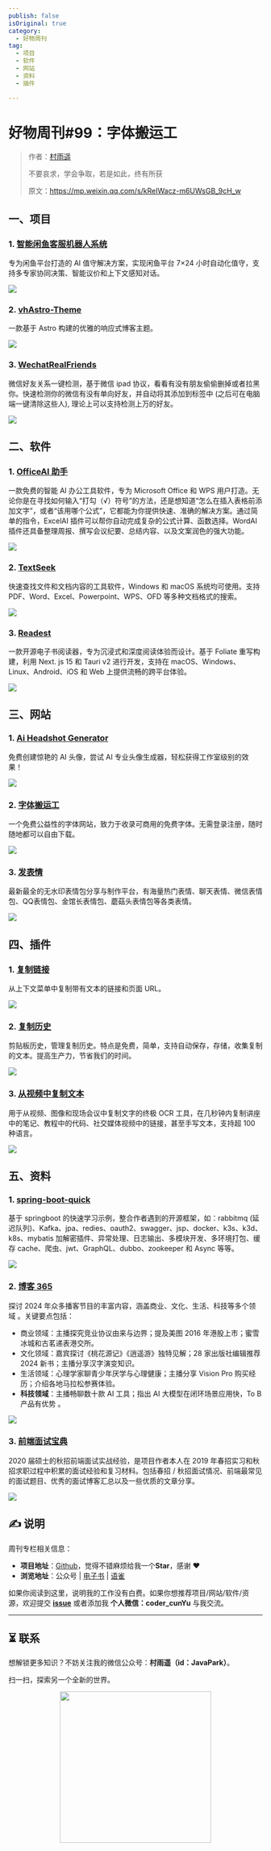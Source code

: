 ```yaml
---
publish: false
isOriginal: true
category:
  - 好物周刊
tag:
  - 项目
  - 软件
  - 网站
  - 资料
  - 插件

---
```


# 好物周刊#99：字体搬运工

> 作者：[村雨遥](https://github.com/cunyu1943)
> 
> 不要哀求，学会争取，若是如此，终有所获
> 
> 原文：https://mp.weixin.qq.com/s/kReIWacz-m6UWsGB_9cH_w

## 一、项目

### 1. [智能闲鱼客服机器人系统](https://github.com/shaxiu/XianyuAutoAgent)

专为闲鱼平台打造的 AI 值守解决方案，实现闲鱼平台 7×24 小时自动化值守，支持多专家协同决策、智能议价和上下文感知对话。

![](assets/0322-0328/1742515350815-6d93656f-5e93-45b3-b255-5397479f3c74.webp)

### 2. [vhAstro-Theme](https://github.com/uxiaohan/vhAstro-Theme)

一款基于 Astro 构建的优雅的响应式博客主题。

![](assets/0322-0328/1742773952139-043630cf-bd8f-41f7-a85f-34c2c7affd7e.webp)

### 3. [WechatRealFriends](https://github.com/StrayMeteor3337/WechatRealFriends)

微信好友关系一键检测，基于微信 ipad 协议，看看有没有朋友偷偷删掉或者拉黑你。快速检测你的微信有没有单向好友，并自动将其添加到标签中 (之后可在电脑端一键清除这些人), 理论上可以支持检测上万的好友。

![](assets/0322-0328/1742773882957-c54f2430-a3cc-446c-bca8-784bf1979f76.webp)

## 二、软件

### 1. [OfficeAI 助手](https://office-ai.cn/)

一款免费的智能 AI 办公工具软件，专为 Microsoft Office 和 WPS 用户打造。无论你是在寻找如何输入“打勾（√）符号”的方法，还是想知道“怎么在插入表格前添加文字”，或者“该用哪个公式”，它都能为你提供快速、准确的解决方案。通过简单的指令，ExcelAI 插件可以帮你自动完成复杂的公式计算、函数选择。WordAI 插件还具备整理周报、撰写会议纪要、总结内容、以及文案润色的强大功能。

![](assets/0322-0328/1742775134461-de8f8893-3956-46d6-9053-2643c910d916.webp)

### 2. [TextSeek](https://www.textseek.net)

快速查找文件和文档内容的工具软件，Windows 和 macOS 系统均可使用。支持 PDF、Word、Excel、Powerpoint、WPS、OFD 等多种文档格式的搜索。

![](assets/0322-0328/1742861075208-7b7e217b-a8ff-4b55-a47f-05c6b6a85d8f.webp)

### 3. [Readest](https://github.com/readest/readest)

一款开源电子书阅读器，专为沉浸式和深度阅读体验而设计。基于 Foliate 重写构建，利用 Next. js 15 和 Tauri v2 进行开发，支持在 macOS、Windows、Linux、Android、iOS 和 Web 上提供流畅的跨平台体验。

![](assets/0322-0328/1742861256848-95ed2613-31b3-4f33-96f6-b29498c90523.webp)

## 三、网站

### 1. [Ai Headshot Generator](https://ai-headshot-generator.net/)

免费创建惊艳的 AI 头像，尝试 AI 专业头像生成器，轻松获得工作室级别的效果！

![](assets/0322-0328/1742429282232-76773fb0-201c-491e-8918-37c083ec57fa.webp)

### 2. [字体搬运工](https://font.sucai999.com)

一个免费公益性的字体网站，致力于收录可商用的免费字体。无需登录注册，随时随地都可以自由下载。

![](assets/0322-0328/1742429546161-9dcf43d3-2c6e-465c-b810-97e0165afec6.webp)

### 3. [发表情](https://fabiaoqing.com/)

最新最全的无水印表情包分享与制作平台，有海量热门表情、聊天表情、微信表情包、QQ表情包、金馆长表情包、蘑菇头表情包等各类表情。

![](assets/0322-0328/1742784702435-990ac0b9-671b-42b5-abfa-cbf1791abbb6.webp)

## 四、插件

### 1. [复制链接](https://chromewebstore.google.com/detail/复制链接/mjpbijfgaajfmabmfnabchojdlpfnbbi)

从上下文菜单中复制带有文本的链接和页面 URL。

![](assets/0322-0328/1742860423933-56732c0b-8f08-40bd-8d96-b76f7091e8c1.webp)

### 2. [复制历史](https://chromewebstore.google.com/detail/复制历史-+-最佳剪贴板历史工具/kjlbbjicboihbikbjbbmkimccoeccoon)

剪贴板历史，管理复制历史。特点是免费，简单，支持自动保存，存储，收集复制的文本。提高生产力，节省我们的时间。

![](assets/0322-0328/1742860516524-bbcd23e1-54c8-48cc-b025-35b70140af61.webp)

### 3. [从视频中复制文本](https://chromewebstore.google.com/detail/从视频中复制文本/djbbokpfbbipcdnodgadkidppckgajgp?hl=zh-CN)

用于从视频、图像和现场会议中复制文字的终极 OCR 工具，在几秒钟内复制讲座中的笔记、教程中的代码、社交媒体视频中的链接，甚至手写文本，支持超 100 种语言。

![](assets/0322-0328/1742860650475-1584733e-f000-4a87-9736-2f5dcbe6c982.webp)

## 五、资料

### 1. [spring-boot-quick](https://github.com/vector4wang/spring-boot-quick)

基于 springboot 的快速学习示例，整合作者遇到的开源框架，如：rabbitmq (延迟队列)、Kafka、jpa、redies、oauth2、swagger、jsp、docker、k3s、k3d、k8s、mybatis 加解密插件、异常处理、日志输出、多模块开发、多环境打包、缓存 cache、爬虫、jwt、GraphQL、dubbo、zookeeper 和 Async 等等。

![](assets/0322-0328/1742428935988-981d5731-414b-4e56-bca0-722b1874499a.webp)

### 2. [博客 365](https://zgcrsd6xvj.feishu.cn/docx/IoOZdVNHXohjohxDiAkccq6Vnie)

探讨 2024 年众多播客节目的丰富内容，涵盖商业、文化、生活、科技等多个领域 。关键要点包括：

-   商业领域：主播探究竞业协议由来与边界；提及美图 2016 年港股上市；蜜雪冰城和古茗递表港交所。
-   文化领域：嘉宾探讨《桃花源记》《逍遥游》独特见解；28 家出版社编辑推荐 2024 新书；主播分享汉字演变知识。
-   生活领域：心理学家聊青少年厌学与心理健康；主播分享 Vision Pro 购买经历；介绍各地马拉松参赛体验。
-   **科技领域**：主播畅聊数十款 AI 工具；指出 AI 大模型在闭环场景应用快，To B 产品有优势 。

![](assets/0322-0328/1742429149654-a910aed3-26c5-4b52-bafd-4044987adc8b.webp)

### 3. [前端面试宝典](https://github.com/rileycai/FontEndInterview)

2020 届硕士的秋招前端面试实战经验，是项目作者本人在 2019 年春招实习和秋招求职过程中积累的面试经验和复习材料。包括春招 / 秋招面试情况、前端最常见的面试题目、优秀的面试博客汇总以及一些优质的文章分享。

![](assets/0322-0328/1742860925111-9c80b714-50f6-4aa8-bb59-f07408912ae5.webp)

## ✍️ 说明

周刊专栏相关信息：

- **项目地址**：[Github](https://github.com/cunyu1943/weekly)，觉得不错麻烦给我一个**Star**，感谢 ❤️
- **浏览地址**：公众号 | [电子书](https://cunyu1943.github.io/weekly) | [语雀](https://yuque.com/cunyu1943/weekly)

如果你阅读到这里，说明我的工作没有白费。如果你想推荐项目/网站/软件/资源，欢迎提交 **[issue](https://github.com/cunyu1943/weekly/issues)** 或者添加我 **个人微信：coder_cunYu** 与我交流。

---

## ⏳ 联系

想解锁更多知识？不妨关注我的微信公众号：**村雨遥（id：JavaPark）**。

扫一扫，探索另一个全新的世界。

<center>
<img src="/contact/contact.png" width="300">
</center>


